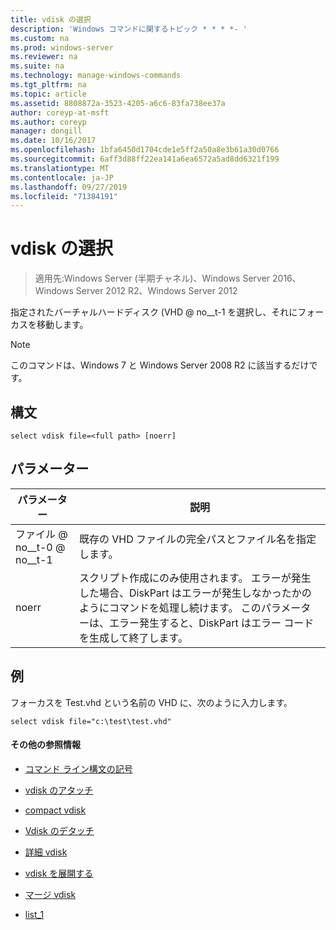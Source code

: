 ```yaml
---
title: vdisk の選択
description: 'Windows コマンドに関するトピック * * * *- '
ms.custom: na
ms.prod: windows-server
ms.reviewer: na
ms.suite: na
ms.technology: manage-windows-commands
ms.tgt_pltfrm: na
ms.topic: article
ms.assetid: 8808872a-3523-4205-a6c6-83fa738ee37a
author: coreyp-at-msft
ms.author: coreyp
manager: dongill
ms.date: 10/16/2017
ms.openlocfilehash: 1bfa6450d1704cde1e5ff2a50a8e3b61a30d0766
ms.sourcegitcommit: 6aff3d88ff22ea141a6ea6572a5ad8dd6321f199
ms.translationtype: MT
ms.contentlocale: ja-JP
ms.lasthandoff: 09/27/2019
ms.locfileid: "71384191"
---
```

# <a name="select-vdisk"></a>vdisk の選択

>適用先:Windows Server (半期チャネル)、Windows Server 2016、Windows Server 2012 R2、Windows Server 2012

指定されたバーチャルハードディスク \(VHD @ no__t-1 を選択し、それにフォーカスを移動します。  
  
> [!NOTE]  
> このコマンドは、Windows 7 と Windows Server 2008 R2 に該当するだけです。  
  
## <a name="syntax"></a>構文  
  
```  
select vdisk file=<full path> [noerr]  
```  
  
## <a name="parameters"></a>パラメーター  
  
|パラメーター|説明|  
|-------|--------|  
|ファイル @ no__t-0 @ no__t-1|既存の VHD ファイルの完全パスとファイル名を指定します。|  
|noerr|スクリプト作成にのみ使用されます。 エラーが発生した場合、DiskPart はエラーが発生しなかったかのようにコマンドを処理し続けます。 このパラメーターは、エラー発生すると、DiskPart はエラー コードを生成して終了します。|  
  
## <a name="BKMK_examples"></a>例  
フォーカスを Test.vhd という名前の VHD に、次のように入力します。  
  
```  
select vdisk file="c:\test\test.vhd"  
```  
  
#### <a name="additional-references"></a>その他の参照情報  
  
-   [コマンド ライン構文の記号](command-line-syntax-key.md)  
  
-   [vdisk のアタッチ](attach-vdisk.md)  
  
-   [compact vdisk](compact-vdisk.md)  
  
  
  
-   [Vdisk のデタッチ](detach-vdisk.md)  
  
-   [詳細 vdisk](detail-vdisk.md)  
  
-   [vdisk を展開する](expand-vdisk.md)  
  
-   [マージ vdisk](merge-vdisk.md)  
  
-   [list_1](list_1.md)  
  


